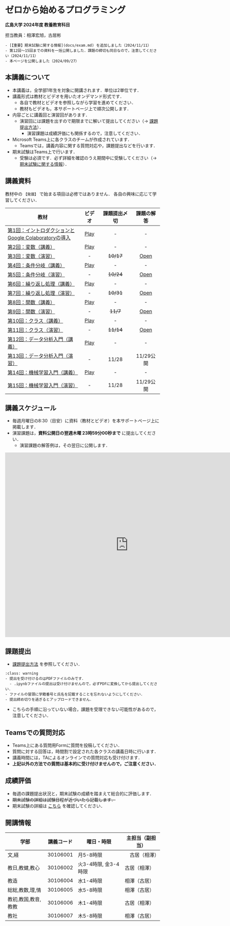 # ゼロから始めるプログラミング

**広島大学 2024年度 教養教育科目**

担当教員：相澤宏旭，古居彬

````{card} お知らせ
- [【重要】期末試験に関する情報](docs/exam.md) を追加しました（2024/11/11）
- 第12回〜15回までの資料を一括公開しました．課題の締切も同日なので，注意してください（2024/11/11）
- 本ページを公開しました（2024/09/27）
````

## 本講義について

- 本講義は，全学部1年生を対象に開講されます．単位は2単位です．
- 講義形式は教材とビデオを用いたオンデマンド形式です．
  - 各自で教材とビデオを参照しながら学習を進めてください．
  - 教材もビデオも，本サポートページ上で順次公開します．
- 内容ごとに講義回と演習回があります．
  - 演習回には課題を出すので期限までに解いて提出してください（→ [課題提出方法](docs/submission/submission.md)）．
    - 演習課題は成績評価にも関係するので，注意してください．
- Microsoft Teams上に各クラスのチームが作成されています．
  - Teamsでは，講義内容に関する質問対応や，課題提出などを行います．
- 期末試験はTeams上で行います．
  - 受験は必須です．必ず詳細を確認のうえ期間中に受験してください（→ [期末試験に関する情報](docs/exam.md)）．

## 講義資料

教材中の `【発展】` で始まる項目は必修ではありません．
各自の興味に応じて学習してください．

| 教材 | ビデオ | 課題提出〆切 | 課題の解答 |
| ---- | :----: | :----: | :----: |
| [第1回：イントロダクションと<br>Google Colaboratoryの導入](docs/01/introduction_and_setup.ipynb) | [Play](https://hiroshimauniv-my.sharepoint.com/:v:/g/personal/furui_hiroshima-u_ac_jp/ERki-foH6O9Fkf9b56c6FhcBKsL_b9OpOukHoupVeAKbkA) | - | - |
| [第2回：変数（講義）](docs/02/variables_and_data_types.ipynb) | [Play](https://hiroshimauniv-my.sharepoint.com/:v:/g/personal/furui_hiroshima-u_ac_jp/Ebw0RCmXjpFArr6WbBJTcNoB40vgANB9sdyK1E9A2OJqEg) | - | - |
| [第3回：変数（演習）](docs/03/exercise_variables_and_data_types.ipynb) | - | <del>10/17</del> | [Open](docs/03_ans/answer_variables_and_data_types.ipynb) |
| [第4回：条件分岐（講義）](docs/04/conditional_branch.ipynb) | [Play](https://hiroshimauniv-my.sharepoint.com/:v:/g/personal/furui_hiroshima-u_ac_jp/EbgTnLq0KlJCiyEOXb6DMDQBtf_cujtb99byaKZQGqJJrw) | - | - |
| [第5回：条件分岐（演習）](docs/05/exercise_conditional_branch.ipynb) | - | <del>10/24</del> | [Open](docs/05_ans/answer_conditional_branch.ipynb) |
| [第6回：繰り返し処理（講義）](docs/06/loops.ipynb) | [Play](https://hiroshimauniv-my.sharepoint.com/:v:/g/personal/furui_hiroshima-u_ac_jp/Efn0HJbiNCNAr_W3PkKpEBkBWKhH9Xq-efOWb2AahHRbsQ) | - | - |
| [第7回：繰り返し処理（演習）](docs/07/exercise_loops.ipynb)  | - | <del>10/31</del> | [Open](docs/07_ans/answer_loops.ipynb) |
| [第8回：関数（講義）](docs/08/functions_and_scope.ipynb) | [Play](https://hiroshimauniv-my.sharepoint.com/:v:/g/personal/furui_hiroshima-u_ac_jp/EQTxkkyhYWBOo-DoXJepy3IBYGp6qV_gXf-V_dHnYuFuHg) | - | - |
| [第9回：関数（演習）](docs/09/exercise_functions_and_scope.ipynb) |- | <del>11/7</del> | [Open](docs/09_ans/answer_functions_and_scope.ipynb) |
| [第10回：クラス（講義）](docs/10/class.ipynb) | [Play](https://hiroshimauniv-my.sharepoint.com/:v:/g/personal/furui_hiroshima-u_ac_jp/EYuiwC6E6ShHr8cZpnYEr1QBaKiC8y2bIGFbHHY0CFGjbA) | - | - |
| [第11回：クラス（演習）](docs/11/exercise_class.ipynb)  | - | <del>11/14</del> | [Open](docs/11_ans/answer_class.ipynb) |
| [第12回：データ分析入門（講義）](docs/12/introduction_to_data_analysis.ipynb) | [Play](https://hiroshimauniv-my.sharepoint.com/:v:/g/personal/furui_hiroshima-u_ac_jp/EUCcEhx8-BZGpOR65IGiYqsBmguwLUVXcm3yHdOyJW0Qbw) | - | - |
| [第13回：データ分析入門（演習）](docs/13/exercise_introduction_to_data_analysis.ipynb)  | - | 11/28 | 11/29公開 |
| [第14回：機械学習入門（講義）](docs/14/introduction_to_machine_learning.ipynb) | [Play](https://hiroshimauniv-my.sharepoint.com/:v:/g/personal/furui_hiroshima-u_ac_jp/ES6Fanh2ZVdPrmBPK6rpB_IBXL8slC-VfZHhahXdU-Stuw) | - | - |
| [第15回：機械学習入門（演習）](docs/15/exercise_introduction_to_machine_learning.ipynb)  | - | 11/28 | 11/29公開 |

## 講義スケジュール

- 毎週月曜日の8:30（目安）に資料（教材とビデオ）を本サポートページ上に掲載します．
- 演習課題は，**資料公開日の翌週木曜 23時59分00秒まで** に提出してください．
  - 演習課題の解答例は，その翌日に公開します．

<iframe src="https://calendar.google.com/calendar/embed?src=zeropro.hu%40gmail.com&ctz=Asia%2FTokyo" style="border: 0" width="800" height="600" frameborder="0" scrolling="no"></iframe>


## 課題提出

- [課題提出方法](docs/submission/submission.md) を参照してください．

`````{admonition} 課題提出時の注意
:class: warning
- 提出を受け付けるのはPDFファイルのみです．
  - .ipynbファイルの提出は受け付けませんので，必ずPDFに変換してから提出してください．
- ファイルの冒頭に学籍番号と氏名を記載することを忘れないようにしてください．
- 提出締め切りを過ぎるとアップロードできません．
`````

- こちらの手順に沿っていない場合，課題を受理できない可能性があるので，注意してください．


## Teamsでの質問対応

- Teams上にある質問用Formに質問を投稿してください．
- 質問に対する回答は，時間割で設定された各クラスの講義日時に行います．
- 講義時間には，TAによるオンラインでの質問対応も受け付けます．
- **上記以外の方法での質問は基本的に受け付けませんので，ご注意ください．**


## 成績評価

- 毎週の課題提出状況と，期末試験の成績を踏まえて総合的に評価します．
- <del>期末試験の詳細は試験日程が近づいたら記載します．</del>
- 期末試験の詳細は [こちら](docs/exam.md) を確認してください．


## 開講情報

| 学部 | 講義コード | 曜日・時限 | 主担当（副担当） |
| ---- | ---- | ---- | ---- |
| 文,経 |  30106001 | 月5-8時限 |　古居（相澤） |
| 教日,教健,教心 |  30106002 | 火3-4時限, 金3-4時限 | 古居（相澤） |
| 教造 |  30106004 | 水1-4時限 | 相澤（古居） |
| 総総,教数,理,情 |  30106005 | 水5-8時限 | 相澤（古居） |
| 教初,教国,教音,教教 |  30106006 | 木1-4時限 | 古居（相澤） |
| 教社 |  30106007 | 木5-8時限 |相澤（古居） |
